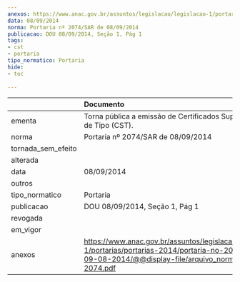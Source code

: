```yaml
---
anexos: https://www.anac.gov.br/assuntos/legislacao/legislacao-1/portarias/portarias-2014/portaria-no-2074-sar-de-09-08-2014/@@display-file/arquivo_norma/PA2014-2074.pdf
data: 08/09/2014
norma: Portaria nº 2074/SAR de 08/09/2014
publicacao: DOU 08/09/2014, Seção 1, Pág 1
tags:
- cst
- portaria
tipo_normatico: Portaria
hide: 
- toc 
 
---
```


|                    | Documento                                                                                                                                                         |
|:-------------------|:------------------------------------------------------------------------------------------------------------------------------------------------------------------|
| ementa             | Torna pública a emissão de Certificados Suplementares de Tipo (CST).                                                                                              |
| norma              | Portaria nº 2074/SAR de 08/09/2014                                                                                                                                |
| tornada_sem_efeito |                                                                                                                                                                   |
| alterada           |                                                                                                                                                                   |
| data               | 08/09/2014                                                                                                                                                        |
| outros             |                                                                                                                                                                   |
| tipo_normatico     | Portaria                                                                                                                                                          |
| publicacao         | DOU 08/09/2014, Seção 1, Pág 1                                                                                                                                    |
| revogada           |                                                                                                                                                                   |
| em_vigor           |                                                                                                                                                                   |
| anexos             | https://www.anac.gov.br/assuntos/legislacao/legislacao-1/portarias/portarias-2014/portaria-no-2074-sar-de-09-08-2014/@@display-file/arquivo_norma/PA2014-2074.pdf |